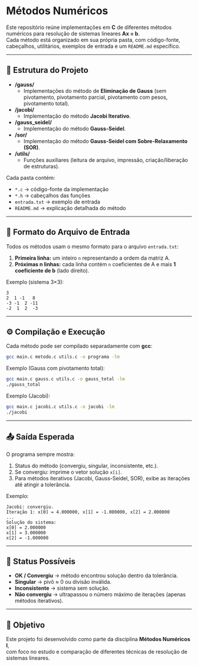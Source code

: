 # Métodos Numéricos

Este repositório reúne implementações em **C** de diferentes métodos numéricos para resolução de sistemas lineares **Ax = b**.  
Cada método está organizado em sua própria pasta, com código-fonte, cabeçalhos, utilitários, exemplos de entrada e um `README.md` específico.

---

## 📂 Estrutura do Projeto

- **/gauss/**
  - Implementações do método de **Eliminação de Gauss** (sem pivotamento, pivotamento parcial, pivotamento com pesos, pivotamento total).  
- **/jacobi/**
  - Implementação do método **Jacobi Iterativo**.  
- **/gauss_seidel/**
  - Implementação do método **Gauss-Seidel**.  
- **/sor/**
  - Implementação do método **Gauss-Seidel com Sobre-Relaxamento (SOR)**.  
- **/utils/**
  - Funções auxiliares (leitura de arquivo, impressão, criação/liberação de estruturas).

Cada pasta contém:
- `*.c` → código-fonte da implementação
- `*.h` → cabeçalhos das funções
- `entrada.txt` → exemplo de entrada
- `README.md` → explicação detalhada do método

---

## 📌 Formato do Arquivo de Entrada

Todos os métodos usam o mesmo formato para o arquivo `entrada.txt`:

1. **Primeira linha:** um inteiro `n` representando a ordem da matriz A.  
2. **Próximas n linhas:** cada linha contém `n` coeficientes de A e mais **1 coeficiente de b** (lado direito).  

Exemplo (sistema 3×3):

```
3
2  1 -1   8
-3 -1  2 -11
-2  1  2  -3
```

---

## ⚙️ Compilação e Execução

Cada método pode ser compilado separadamente com **gcc**:

```bash
gcc main.c metodo.c utils.c -o programa -lm
```

Exemplo (Gauss com pivotamento total):

```bash
gcc main.c gauss.c utils.c -o gauss_total -lm
./gauss_total
```

Exemplo (Jacobi):

```bash
gcc main.c jacobi.c utils.c -o jacobi -lm
./jacobi
```

---

## 📤 Saída Esperada

O programa sempre mostra:
1. Status do método (convergiu, singular, inconsistente, etc.).  
2. Se convergiu: imprime o vetor solução `x[i]`.  
3. Para métodos iterativos (Jacobi, Gauss-Seidel, SOR), exibe as iterações até atingir a tolerância.

Exemplo:

```
Jacobi: convergiu.
Iteração 1: x[0] = 4.000000, x[1] = -1.000000, x[2] = 2.000000
...
Solução do sistema:
x[0] = 2.000000
x[1] = 3.000000
x[2] = -1.000000
```

---

## 🚩 Status Possíveis

- **OK / Convergiu** → método encontrou solução dentro da tolerância.  
- **Singular** → pivô ≈ 0 ou divisão inválida.  
- **Inconsistente** → sistema sem solução.  
- **Não convergiu** → ultrapassou o número máximo de iterações (apenas métodos iterativos).  

---

## 🎯 Objetivo

Este projeto foi desenvolvido como parte da disciplina **Métodos Numéricos I**,  
com foco no estudo e comparação de diferentes técnicas de resolução de sistemas lineares.

